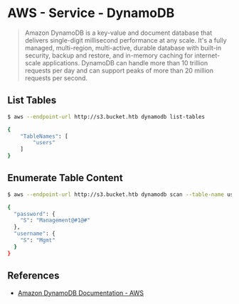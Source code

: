 # AWS - Service - DynamoDB

> Amazon DynamoDB is a key-value and document database that delivers single-digit millisecond performance at any scale. It's a fully managed, multi-region, multi-active, durable database with built-in security, backup and restore, and in-memory caching for internet-scale applications. DynamoDB can handle more than 10 trillion requests per day and can support peaks of more than 20 million requests per second.

## List Tables

```bash
$ aws --endpoint-url http://s3.bucket.htb dynamodb list-tables        

{
    "TableNames": [
        "users"
    ]
}
```

## Enumerate Table Content

```bash
$ aws --endpoint-url http://s3.bucket.htb dynamodb scan --table-name users | jq -r '.Items[]'

{
  "password": {
    "S": "Management@#1@#"
  },
  "username": {
    "S": "Mgmt"
  }
}
```

## References

* [Amazon DynamoDB Documentation - AWS](https://docs.aws.amazon.com/dynamodb/)
